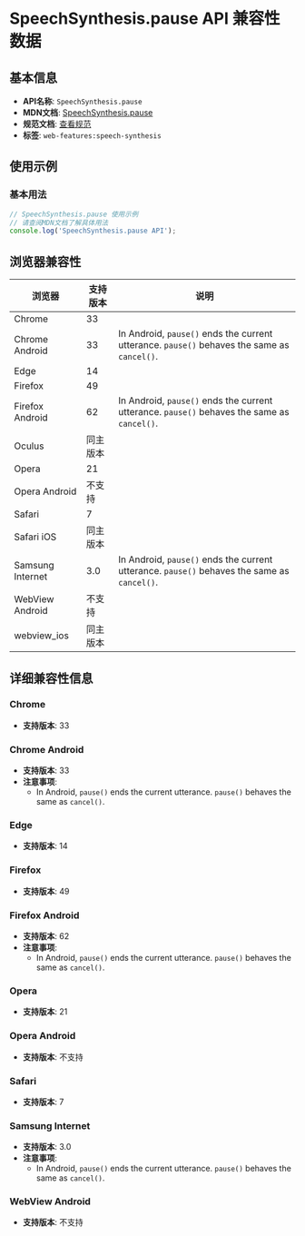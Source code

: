 # SpeechSynthesis.pause API 兼容性数据

## 基本信息

- **API名称**: `SpeechSynthesis.pause`
- **MDN文档**: [SpeechSynthesis.pause](https://developer.mozilla.org/docs/Web/API/SpeechSynthesis/pause)
- **规范文档**: [查看规范](https://webaudio.github.io/web-speech-api/#dom-speechsynthesis-pause)
- **标签**: `web-features:speech-synthesis`

## 使用示例

### 基本用法

```javascript
// SpeechSynthesis.pause 使用示例
// 请查阅MDN文档了解具体用法
console.log('SpeechSynthesis.pause API');
```

## 浏览器兼容性

| 浏览器 | 支持版本 | 说明 |
|--------|----------|------|
| Chrome | 33 |  |
| Chrome Android | 33 | In Android, `pause()` ends the current utterance. `pause()` behaves the same as `cancel()`. |
| Edge | 14 |  |
| Firefox | 49 |  |
| Firefox Android | 62 | In Android, `pause()` ends the current utterance. `pause()` behaves the same as `cancel()`. |
| Oculus | 同主版本 |  |
| Opera | 21 |  |
| Opera Android | 不支持 |  |
| Safari | 7 |  |
| Safari iOS | 同主版本 |  |
| Samsung Internet | 3.0 | In Android, `pause()` ends the current utterance. `pause()` behaves the same as `cancel()`. |
| WebView Android | 不支持 |  |
| webview_ios | 同主版本 |  |

## 详细兼容性信息

### Chrome

- **支持版本**: 33

### Chrome Android

- **支持版本**: 33
- **注意事项**:
  - In Android, `pause()` ends the current utterance. `pause()` behaves the same as `cancel()`.

### Edge

- **支持版本**: 14

### Firefox

- **支持版本**: 49

### Firefox Android

- **支持版本**: 62
- **注意事项**:
  - In Android, `pause()` ends the current utterance. `pause()` behaves the same as `cancel()`.

### Opera

- **支持版本**: 21

### Opera Android

- **支持版本**: 不支持

### Safari

- **支持版本**: 7

### Samsung Internet

- **支持版本**: 3.0
- **注意事项**:
  - In Android, `pause()` ends the current utterance. `pause()` behaves the same as `cancel()`.

### WebView Android

- **支持版本**: 不支持

